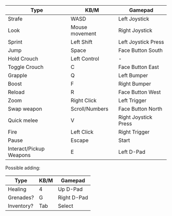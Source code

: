 
| Type                    | KB/M           | Gamepad              |
| ----------------------- | -------------- | -------------------- |
| Strafe                  | WASD           | Left Joystick        |
| Look                    | Mouse movement | Right Joystick       |
| Sprint                  | Left Shift     | Left Joystick Press  |
| Jump                    | Space          | Face Button South    |
| Hold Crouch             | Left Control   | -                    |
| Toggle Crouch           | C              | Face Button East     |
| Grapple                 | Q              | Left Bumper          |
| Boost                   | F              | Right Bumper         |
| Reload                  | R              | Face Button West     |
| Zoom                    | Right Click    | Left Trigger         |
| Swap weapon             | Scroll/Numbers | Face Button North    |
| Quick melee             | V              | Right Joystick Press |
| Fire                    | Left Click     | Right Trigger        |
| Pause                   | Escape         | Start                |
| Interact/Pickup Weapons | E              | Left D-Pad           |

Possible adding:

| Type       | KB/M | Gamepad     |
| ---------- | ---- | ----------- |
| Healing    | 4    | Up D-Pad    |
| Grenades?  | G    | Right D-Pad |
| Inventory? | Tab  | Select      |
